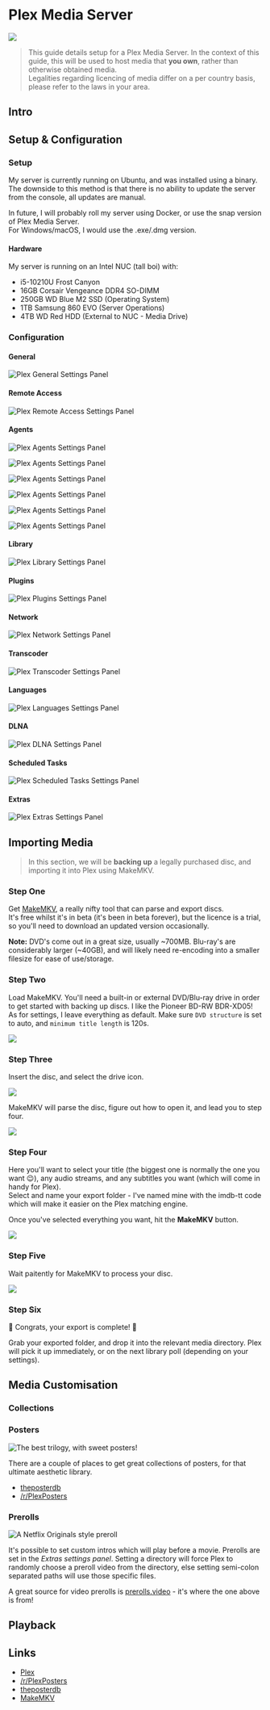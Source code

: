 # Plex Media Server

![ ](https://shadow.coffee/bucket/plex/plex-logo-flat.png)

> This guide details setup for a Plex Media Server. In the context of this guide, this will be used to host media that **you own**, rather than otherwise obtained media.  
> Legalities regarding licencing of media differ on a per country basis, please refer to the laws in your area.

## Intro

## Setup & Configuration

### Setup

My server is currently running on Ubuntu, and was installed using a binary. The downside to this method is that there is no ability to update the server from the console, all updates are manual.

In future, I will probably roll my server using Docker, or use the snap version of Plex Media Server.  
For Windows/macOS, I would use the .exe/.dmg version.

#### Hardware

My server is running on an Intel NUC (tall boi) with:

- i5-10210U Frost Canyon
- 16GB Corsair Vengeance DDR4 SO-DIMM
- 250GB WD Blue M2 SSD (Operating System)
- 1TB Samsung 860 EVO (Server Operations)
- 4TB WD Red HDD (External to NUC - Media Drive)

### Configuration

#### General

![Plex General Settings Panel](https://shadow.coffee/bucket/plex/plex-general.png)

#### Remote Access

![Plex Remote Access Settings Panel](https://shadow.coffee/bucket/plex/plex-remote-access.png)

#### Agents

![Plex Agents Settings Panel](https://shadow.coffee/bucket/plex/plex-agents-1.png)

![Plex Agents Settings Panel](https://shadow.coffee/bucket/plex/plex-agents-2.png)

![Plex Agents Settings Panel](https://shadow.coffee/bucket/plex/plex-agents-3.png)

![Plex Agents Settings Panel](https://shadow.coffee/bucket/plex/plex-agents-4.png)

![Plex Agents Settings Panel](https://shadow.coffee/bucket/plex/plex-agents-5.png)

![Plex Agents Settings Panel](https://shadow.coffee/bucket/plex/plex-agents-6.png)

#### Library

![Plex Library Settings Panel](https://shadow.coffee/bucket/plex/plex-library.png)

#### Plugins

![Plex Plugins Settings Panel](https://shadow.coffee/bucket/plex/plex-plugins.png)

#### Network

![Plex Network Settings Panel](https://shadow.coffee/bucket/plex/plex-network.png)

#### Transcoder

![Plex Transcoder Settings Panel](https://shadow.coffee/bucket/plex/plex-transcoder.png)

#### Languages

![Plex Languages Settings Panel](https://shadow.coffee/bucket/plex/plex-languages.png)

#### DLNA

![Plex DLNA Settings Panel](https://shadow.coffee/bucket/plex/plex-dlna.png)

#### Scheduled Tasks

![Plex Scheduled Tasks Settings Panel](https://shadow.coffee/bucket/plex/plex-scheduled-tasks.png)

#### Extras

![Plex Extras Settings Panel](https://shadow.coffee/bucket/plex/plex-extras.png)

## Importing Media

> In this section, we will be **backing up** a legally purchased disc, and importing it into Plex using MakeMKV.

### Step One

Get [MakeMKV](https://makemkv.com), a really nifty tool that can parse and export discs.  
It's free whilst it's in beta (it's been in beta forever), but the licence is a trial, so you'll need to download an updated version occasionally.

**Note:** DVD's come out in a great size, usually ~700MB. Blu-ray's are considerably larger (~40GB), and will likely need re-encoding into a smaller filesize for ease of use/storage.

### Step Two

Load MakeMKV. You'll need a built-in or external DVD/Blu-ray drive in order to get started with backing up discs. I like the Pioneer BD-RW BDR-XD05!  
As for settings, I leave everything as default. Make sure `DVD structure` is set to auto, and `minimum title length` is 120s.  

![ ](https://shadow.coffee/bucket/plex/plex-makemkv-1.png)

### Step Three

Insert the disc, and select the drive icon.  

![ ](https://shadow.coffee/bucket/plex/plex-makemkv-2.png)

MakeMKV will parse the disc, figure out how to open it, and lead you to step four.

![ ](https://shadow.coffee/bucket/plex/plex-makemkv-3.png)

### Step Four

Here you'll want to select your title (the biggest one is normally the one you want 😉), any audio streams, and any subtitles you want (which will come in handy for Plex).  
Select and name your export folder - I've named mine with the imdb-tt code which will make it easier on the Plex matching engine.

Once you've selected everything you want, hit the **MakeMKV** button. 

![ ](https://shadow.coffee/bucket/plex/plex-makemkv-4.png)

### Step Five

Wait paitently for MakeMKV to process your disc.

![ ](https://shadow.coffee/bucket/plex/plex-makemkv-5.png)

### Step Six

🥳 Congrats, your export is complete! 🎉

Grab your exported folder, and drop it into the relevant media directory. Plex will pick it up immediately, or on the next library poll (depending on your settings).

## Media Customisation

### Collections

### Posters

![The best trilogy, with sweet posters!](https://shadow.coffee/bucket/plex/plex-posters.png)

There are a couple of places to get great collections of posters, for that ultimate aesthetic library.

- [theposterdb](https://theposterdb.com/)
- [/r/PlexPosters](https://reddit.com/r/plexposters)

### Prerolls

![A Netflix Originals style preroll](https://shadow.coffee/bucket/plex/plex-preroll-small.gif)

It's possible to set custom intros which will play before a movie. Prerolls are set in the *Extras settings panel*. Setting a directory will force Plex to randomly choose a preroll video from the directory, else setting semi-colon separated paths will use those specific files.

A great source for video prerolls is [prerolls.video](https://prerolls.video/plex/) - it's where the one above is from!

## Playback

## Links

- [Plex](https://plex.tv)
- [/r/PlexPosters](https://reddit.com/r/plexposters)
- [theposterdb](https://theposterdb.com/)
- [MakeMKV](https://makemkv.com)
